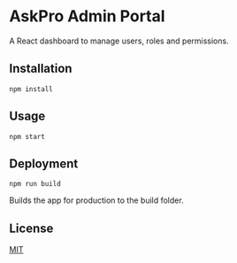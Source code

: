 # AskPro Admin Portal  

A React dashboard to manage users, roles and permissions.

## Installation

`npm install`

## Usage

`npm start`

## Deployment

`npm run build`

Builds the app for production to the build folder. 

## License

[MIT](https://choosealicense.com/licenses/mit/)
